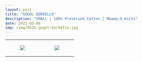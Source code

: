 ```yaml
---
layout: post
title: "GOGOL BORDELLO"
description: "SMALL | 100% Preshrunk Cotton | M&amp;O Knits"
date: 2021-03-08
img: /img/0526-gogol-bordello.jpg
---
```




<table style="width:100%;"><tr><td style="vertical-align:top;">
      <figure class="tmblr-full" data-orig-height="2048" data-orig-width="1365" data-orig-src="https://concertshirts.netlify.app/shirts/0526/0526-01.jpg"><img src="https://64.media.tumblr.com/33f12a2c2fc0475458c76e7ab6154038/d4e2bab79e49695a-ee/s540x810/ea3333310ed840539891bc1adefc9b3008b5fa58.jpg" data-orig-height="2048" data-orig-width="1365" data-orig-src="https://concertshirts.netlify.app/shirts/0526/0526-01.jpg"/></figure></td>
    <td style="vertical-align:top;">
      <figure class="tmblr-full" data-orig-height="2048" data-orig-width="1365" data-orig-src="https://concertshirts.netlify.app/shirts/0526/0526-02.jpg"><img src="https://64.media.tumblr.com/42cba128822d52b259bbf5f3fa86160f/d4e2bab79e49695a-59/s540x810/a20eeb7c4c9824b8556365ed127b7a6e3c8d3a6c.jpg" data-orig-height="2048" data-orig-width="1365" data-orig-src="https://concertshirts.netlify.app/shirts/0526/0526-02.jpg"/></figure></td>
  </tr></table>
